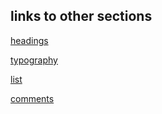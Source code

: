 ## links to other sections

[headings](headings.md)

[typography](text.md)

[list](list.md)

[comments](comments.md)
